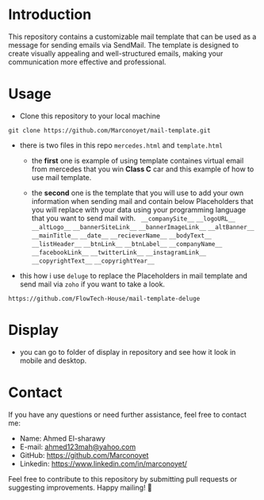 # Introduction

This repository contains a customizable mail template that can be used as a message for sending emails via SendMail. The template is designed to create visually appealing and well-structured emails, making your communication more effective and professional.

# Usage

- Clone this repository to your local machine

```
git clone https://github.com/Marconoyet/mail-template.git
```

- there is two files in this repo `mercedes.html` and `template.html`

  - the **first** one is example of using template containes virtual email from mercedes that you win **Class C** car and this example of how to use mail template.

  - the **second** one is the template that you will use to add your own information when sending mail and contain below Placeholders that you will replace with your data using your programming language that you want to send mail with.
    ` __companySite__`
    `__logoURL__ `
    `__altLogo__`
    `__bannerSiteLink__`
    `__bannerImageLink__`
    `__altBanner__`
    `__mainTitle__`
    `__date__`
    `__recieverName__`
    `__bodyText__`
    `__listHeader__`
    `__btnLink__`
    `__btnLabel__`
    `__companyName__`
    `__facebookLink__`
    `__twitterLink__`
    `__instagramLink__`
    `__copyrightText__`
    `__copyrightYear__`

- this how i use `deluge` to replace the Placeholders in mail template and send mail via `zoho` if you want to take a look.

```
https://github.com/FlowTech-House/mail-template-deluge
```

# Display

- you can go to folder of display in repository and see how it look in mobile and desktop.

# Contact

If you have any questions or need further assistance, feel free to contact me:

- Name: Ahmed El-sharawy
- E-mail: ahmed123mah@yahoo.com
- GitHub: https://github.com/Marconoyet
- Linkedin: https://www.linkedin.com/in/marconoyet/

Feel free to contribute to this repository by submitting pull requests or suggesting improvements. Happy mailing! 📧

